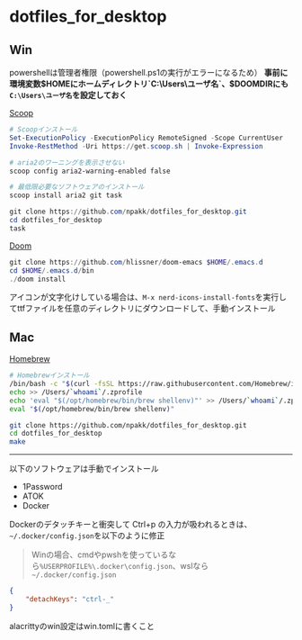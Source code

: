 # dotfiles_for_desktop
## Win
powershellは管理者権限（powershell.ps1の実行がエラーになるため）
**事前に環境変数$HOMEにホームディレクトリ`C:\Users\ユーザ名`、$DOOMDIRにも`C:\Users\ユーザ名`を設定しておく**

[Scoop](https://scoop.sh/)
```ps1
# Scoopインストール
Set-ExecutionPolicy -ExecutionPolicy RemoteSigned -Scope CurrentUser
Invoke-RestMethod -Uri https://get.scoop.sh | Invoke-Expression

# aria2のワーニングを表示させない
scoop config aria2-warning-enabled false

# 最低限必要なソフトウェアのインストール
scoop install aria2 git task

git clone https://github.com/npakk/dotfiles_for_desktop.git
cd dotfiles_for_desktop
task
```

[Doom](https://github.com/doomemacs/doomemacs/blob/master/docs/getting_started.org)
```ps1
git clone https://github.com/hlissner/doom-emacs $HOME/.emacs.d
cd $HOME/.emacs.d/bin
./doom install
```
アイコンが文字化けしている場合は、`M-x nerd-icons-install-fonts`を実行してttfファイルを任意のディレクトリにダウンロードして、手動インストール

## Mac
[Homebrew](https://brew.sh)
```sh
# Homebrewインストール
/bin/bash -c "$(curl -fsSL https://raw.githubusercontent.com/Homebrew/install/HEAD/install.sh)"
echo >> /Users/`whoami`/.zprofile
echo 'eval "$(/opt/homebrew/bin/brew shellenv)"' >> /Users/`whoami`/.zprofile
eval "$(/opt/homebrew/bin/brew shellenv)"

git clone https://github.com/npakk/dotfiles_for_desktop.git
cd dotfiles_for_desktop
make
```
---
以下のソフトウェアは手動でインストール
- 1Password
- ATOK
- Docker

Dockerのデタッチキーと衝突して Ctrl+p の入力が吸われるときは、`~/.docker/config.json`を以下のように修正  
> Winの場合、cmdやpwshを使っているなら`%USERPROFILE%\.docker\config.json`、wslなら`~/.docker/config.json`
```json
{
    "detachKeys": "ctrl-_"
}
```

alacrittyのwin設定はwin.tomlに書くこと
